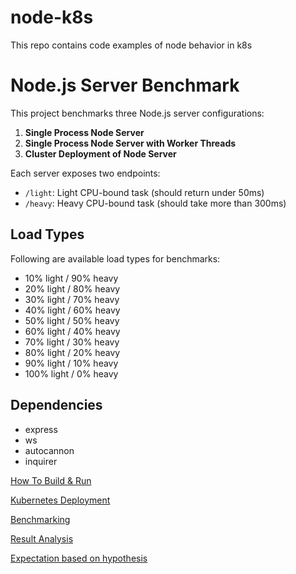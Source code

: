 # node-k8s

This repo contains code examples of node behavior in k8s

# Node.js Server Benchmark

This project benchmarks three Node.js server configurations:

1. **Single Process Node Server**
2. **Single Process Node Server with Worker Threads**
3. **Cluster Deployment of Node Server**

Each server exposes two endpoints:

- `/light`: Light CPU-bound task (should return under 50ms)
- `/heavy`: Heavy CPU-bound task (should take more than 300ms)

## Load Types

Following are available load types for benchmarks:

- 10% light / 90% heavy
- 20% light / 80% heavy
- 30% light / 70% heavy
- 40% light / 60% heavy
- 50% light / 50% heavy
- 60% light / 40% heavy
- 70% light / 30% heavy
- 80% light / 20% heavy
- 90% light / 10% heavy
- 100% light / 0% heavy

## Dependencies

- express
- ws
- autocannon
- inquirer

[How To Build & Run](docs/BUILD-RUN.md)

[Kubernetes Deployment](docs/DEPLOYMENTS.md)

[Benchmarking](docs/BENCHMARKS.md)

[Result Analysis](docs/ANALYSIS_REPORT.md)

[Expectation based on hypothesis](docs/EXPECTATIONS.md)

